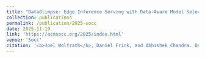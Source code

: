 ```yaml
---
title: "DataGlimpse: Edge Inference Serving with Data-Aware Model Selection and Scheduling"
collection: publications
permalink: /publication/2025-socc
date: 2025-11-19
link: 'https://acmsocc.org/2025/index.html'
venue: 'Socc'
citation: '<b>Joel Wolfrath</b>, Daniel Frink, and Abhishek Chandra. DataGlimpse: Edge Inference Serving with Data-Aware Model Selection and Scheduling. <i>16th ACM Symposium on Cloud Computing (SoCC 2025)</i> [to appear].'
---
```

